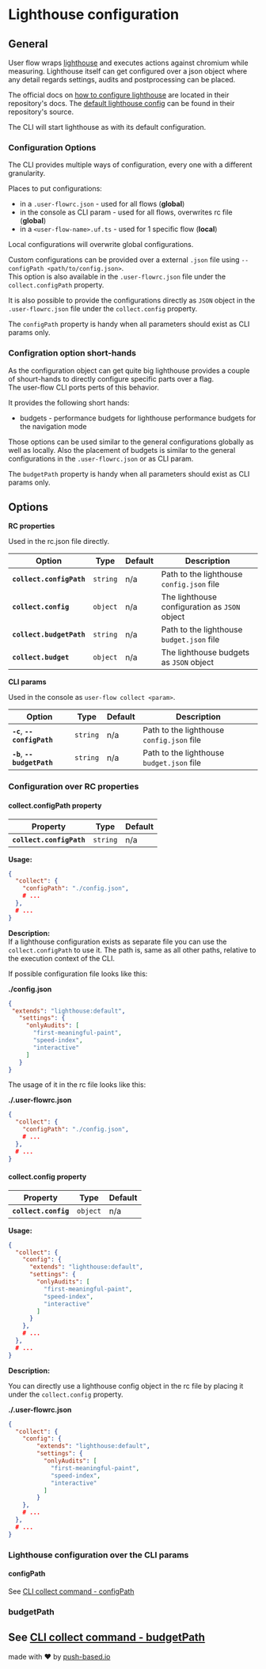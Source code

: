 # Lighthouse configuration

## General

User flow wraps [lighthouse](https://www.npmjs.com/package/lighthouse) and executes actions against chromium while measuring.
Lighthouse itself can get configured over a json object where any detail regards settings, audits and postprocessing can be placed.

The official docs on [how to configure lighthouse](https://github.com/GoogleChrome/lighthouse/blob/main/docs/configuration.md) are located in their repository's docs.
The [default lighthouse config](https://github.com/GoogleChrome/lighthouse/blob/946075bb7f0858861067d161a414bdccc0a19007/core/config/constants.js#L92) can be found in their repository's source.
 
The CLI will start lighthouse as with its default configuration.

### Configuration Options

The CLI provides multiple ways of configuration, every one with a different granularity.  

Places to put configurations:
- in a `.user-flowrc.json` - used for all flows (**global**)
- in the console as CLI param - used for all flows, overwrites rc file (**global**)
- in a `<user-flow-name>.uf.ts` - used for 1 specific flow (**local**)

Local configurations will overwrite global configurations.

Custom configurations can be provided over a external `.json` file using `--configPath <path/to/config.json>`.  
This option is also available in the `.user-flowrc.json` file under the `collect.configPath` property.

It is also possible to provide the configurations directly as `JSON` object in the `.user-flowrc.json` file under the `collect.config` property.

The `configPath` property is handy when all parameters should exist as CLI params only.

### Configration option short-hands

As the configuration object can get quite big lighthouse provides a couple of shourt-hands to directly configure specific parts over a flag.  
The user-flow CLI ports perts of this behavior. 

It provides the following short hands:
 - budgets - performance budgets for lighthouse performance budgets for the navigation mode 

Those options can be used similar to the general configurations globally as well as locally.
Also the placement of budgets is similar to the general configurations in the `.user-flowrc.json` or as CLI param.

The `budgetPath` property is handy when all parameters should exist as CLI params only.

## Options

**RC properties**  

Used in the rc.json file directly.  

|  Option                         |  Type     | Default                | Description                                                                                              |  
| ------------------------------- | --------- | ---------------------- |----------------------------------------------------------------------------------------------------------|  
| **`collect.configPath`**        | `string`  | n/a                    | Path to the lighthouse `config.json` file                                                                |  
| **`collect.config`**            | `object`  | n/a                    | The lighthouse configuration as `JSON` object                                                                |  
| **`collect.budgetPath`**        | `string`  | n/a                    | Path to the lighthouse `budget.json` file                                                                |  
| **`collect.budget`**            | `object`  | n/a                    | The lighthouse budgets as `JSON` object                                                                |  

**CLI params**  

Used in the console as `user-flow collect <param>`.  

|  Option                         |  Type     | Default                | Description                                                                                              |  
| ------------------------------- | --------- | ---------------------- |----------------------------------------------------------------------------------------------------------|  
| **`-c`**, **`--configPath`**    | `string`  | n/a                    | Path to the lighthouse `config.json` file                                                                |  
| **`-b`**, **`--budgetPath`**    | `string`  | n/a                    | Path to the lighthouse `budget.json` file                                                                |  

### Configuration over RC properties 

#### collect.configPath property

|  Property                       |  Type     | Default                |   
| ------------------------------- | --------- | ---------------------- |  
| **`collect.configPath`**        | `string`  | n/a                    |   

**Usage:**   
```json
{
  "collect": {
    "configPath": "./config.json",
    # ...  
  },
  # ...
}
```  

**Description:**  
If a lighthouse configuration exists as separate file you can use the `collect.configPath` to use it.
The path is, same as all other paths, relative to the execution context of the CLI.  

If possible configuration file looks like this:  

**./config.json**  
```json
{
 "extends": "lighthouse:default",
   "settings": {
     "onlyAudits": [
       "first-meaningful-paint",
       "speed-index",
       "interactive"
     ]
   }
}
```

The usage of it in the rc file looks like this:  

**./.user-flowrc.json**  
```json
{
  "collect": {
    "configPath": "./config.json",
    # ...  
  },
  # ...
}
```

#### collect.config property

|  Property                       |  Type     | Default                |   
| ------------------------------- | --------- | ---------------------- |  
| **`collect.config`**            | `object`  | n/a                    |   

**Usage:**   
```json
{
  "collect": {
    "config": {
      "extends": "lighthouse:default",
      "settings": {
        "onlyAudits": [
          "first-meaningful-paint",
          "speed-index",
          "interactive"
        ]
      }
    },
    # ...  
  },
  # ...
}
```  

**Description:**  

You can directly use a lighthouse config object in the rc file by placing it under the `collect.config` property.

**./.user-flowrc.json**  
```json
{
  "collect": {
    "config": {
        "extends": "lighthouse:default",
        "settings": {
          "onlyAudits": [
            "first-meaningful-paint",
            "speed-index",
            "interactive"
          ]
        }
    },
    # ...  
  },
  # ...
}
```

### Lighthouse configuration over the CLI params 

#### configPath  

See [CLI collect command - configPath](https://github.com/push-based/user-flow/blob/main/packages/cli/docs/command-collect.md#configpath)  

### budgetPath  

See [CLI collect command - budgetPath](https://github.com/push-based/user-flow/blob/main/packages/cli/docs/command-collect.md#budgetpath)
---

made with ❤ by [push-based.io](https://www.push-based.io)
